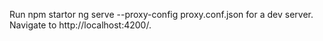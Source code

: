 Run npm startor ng serve --proxy-config proxy.conf.json for a dev server. Navigate to http://localhost:4200/. 
